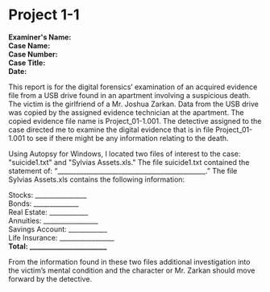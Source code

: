 # Project 1-1
**Examiner's Name:  
Case Name:  
Case Number:  
Case Title:  
Date:**

This report is for the digital forensics’ examination of an acquired evidence file from a USB drive found in an apartment involving a suspicious death. The victim is the girlfriend of a Mr. Joshua Zarkan. Data from the USB drive was copied by the assigned evidence technician at the apartment. The copied evidence file name is Project_01-1.001. The detective assigned to the case directed me to examine the digital evidence that is in file Project_01-1.001 to see if there might be any information relating to the death. 

Using Autopsy for Windows, I located two files of interest to the case: "suicide1.txt" and "Sylvias Assets.xls." The file suicide1.txt contained the statement of: “______________________________________________.” The file Sylvias Assets.xls contains the following information:

Stocks: ________________   
Bonds: ______________  
Real Estate: ____________   
Annuities: _________________  
Savings Account: ____________  
Life Insurance: _________________  
**Total: _______________________**

From the information found in these two files additional investigation into the victim’s mental condition and the character or Mr. Zarkan should move forward by the detective. 
